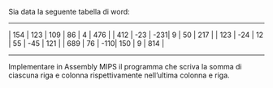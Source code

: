 Sia data la seguente tabella di word:
_____________________________________
| 154 | 123 | 109 |  86 |   4 | 476 |
| 412 | -23 | -231|   9 |  50 | 217 |
| 123 | -24 |  12 |  55 | -45 | 121 |
| 689 |  76 | -110| 150 |   9 | 814 |
_____________________________________

Implementare in Assembly MIPS il programma che scriva la somma di ciascuna riga e colonna
rispettivamente nell’ultima colonna e riga.
